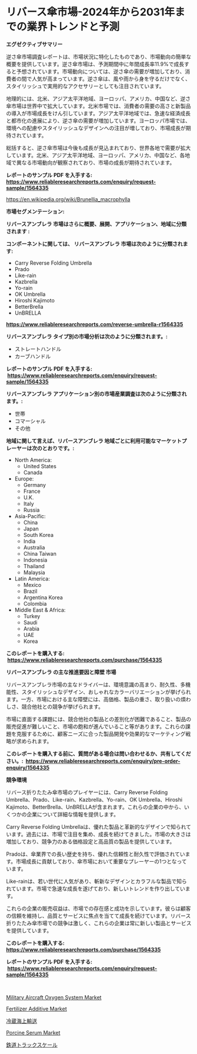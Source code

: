 <p><h1>リバース傘市場-2024年から2031年までの業界トレンドと予測</h1></p><p><strong>エグゼクティブサマリー</strong></p>
<p><p>逆さ傘市場調査レポートは、市場状況に特化したものであり、市場動向の簡単な概要を提供しています。逆さ傘市場は、予測期間中に年間成長率11.9%で成長すると予想されています。市場動向については、逆さ傘の需要が増加しており、消費者の間で人気が高まっています。逆さ傘は、風や雨から身を守るだけでなく、スタイリッシュで実用的なアクセサリーとしても注目されています。</p><p>地理的には、北米、アジア太平洋地域、ヨーロッパ、アメリカ、中国など、逆さ傘市場は世界中で拡大しています。北米市場では、消費者の需要の高さと新製品の導入が市場成長をけん引しています。アジア太平洋地域では、急速な経済成長と都市化の進展により、逆さ傘の需要が増加しています。ヨーロッパ市場では、環境への配慮やスタイリッシュなデザインへの注目が増しており、市場成長が期待されています。</p><p>総括すると、逆さ傘市場は今後も成長が見込まれており、世界各地で需要が拡大しています。北米、アジア太平洋地域、ヨーロッパ、アメリカ、中国など、各地域で異なる市場動向が観察されており、市場の成長が期待されています。</p></p>
<p><strong>レポートのサンプル PDF を入手する: <a href="https://www.reliableresearchreports.com/enquiry/request-sample/1564335">https://www.reliableresearchreports.com/enquiry/request-sample/1564335</a></strong></p>
<p><a href="https://en.wikipedia.org/wiki/Brunellia_macrophylla">https://en.wikipedia.org/wiki/Brunellia_macrophylla</a></p>
<p><strong>市場セグメンテーション:</strong></p>
<p><strong> リバースアンブレラ 市場はさらに概要、展開、アプリケーション、地域に分類されます :</strong></p>
<p><strong>コンポーネントに関しては、 リバースアンブレラ 市場は次のように分類されます: &nbsp;</strong></p>
<p><ul><li>Carry Reverse Folding Umbrella</li><li>Prado</li><li>Like-rain</li><li>Kazbrella</li><li>Yo-rain</li><li>OK Umbrella</li><li>Hiroshi Kajimoto</li><li>BetterBrella</li><li>UnBRELLA</li></ul></p>
<p><strong><a href="https://www.reliableresearchreports.com/reverse-umbrella-r1564335">https://www.reliableresearchreports.com/reverse-umbrella-r1564335</a></strong></p>
<p><strong> リバースアンブレラ タイプ別の市場分析は次のように分類されます。:</strong></p>
<p><ul><li>ストレートハンドル</li><li>カーブハンドル</li></ul></p>
<p><strong>レポートのサンプル PDF を入手する: &nbsp;<a href="https://www.reliableresearchreports.com/enquiry/request-sample/1564335">https://www.reliableresearchreports.com/enquiry/request-sample/1564335</a></strong></p>
<p><strong> リバースアンブレラ アプリケーション別の市場産業調査は次のように分類されます。:</strong></p>
<p><ul><li>世帯</li><li>コマーシャル</li><li>その他</li></ul></p>
<p><strong>地域に関して言えば、リバースアンブレラ 地域ごとに利用可能なマーケットプレーヤーは次のとおりです。:</strong></p>
<p><ul>
    <li>
        North America:
        <ul>
            <li>United States</li>
            <li>Canada</li>
        </ul>
    </li>
    <li>
        Europe:
        <ul>
            <li>Germany</li>
            <li>France</li>
            <li>U.K.</li>
            <li>Italy</li>
            <li>Russia</li>
        </ul>
    </li>
    <li>
        Asia-Pacific:
        <ul>
            <li>China</li>
            <li>Japan</li>
            <li>South Korea</li>
            <li>India</li>
            <li>Australia</li>
            <li>China Taiwan</li>
            <li>Indonesia</li>
            <li>Thailand</li>
            <li>Malaysia</li>
        </ul>
    </li>
    <li>
        Latin America:
        <ul>
            <li>Mexico</li>
            <li>Brazil</li>
            <li>Argentina Korea</li>
            <li>Colombia</li>
        </ul>
    </li>
    <li>
        Middle East & Africa:
        <ul>
            <li>Turkey</li>
            <li>Saudi</li>
            <li>Arabia</li>
            <li>UAE</li>
            <li>Korea</li>
        </ul>
    </li>
    </ul></p>
<p><strong>このレポートを購入する: &nbsp;<a href="https://www.reliableresearchreports.com/purchase/1564335">https://www.reliableresearchreports.com/purchase/1564335</a></strong></p>
<p><strong>リバースアンブレラ の主な推進要因と障壁 市場</strong></p>
<p><p>リバースアンブレラ市場の主なドライバーは、環境意識の高まり、耐久性、多機能性、スタイリッシュなデザイン、おしゃれなカラーバリエーションが挙げられます。一方、市場における主な障壁には、高価格、製品の重さ、取り扱いの煩わしさ、競合他社との競争が挙げられます。</p><p>市場に直面する課題には、競合他社の製品との差別化が困難であること、製品の販売促進が難しいこと、市場の飽和が進んでいること等があります。これらの課題を克服するために、顧客ニーズに合った製品開発や効果的なマーケティング戦略が求められます。</p></p>
<p><strong>このレポートを購入する前に、質問がある場合は問い合わせるか、共有してください。:&nbsp; <a href="https://www.reliableresearchreports.com/enquiry/pre-order-enquiry/1564335">https://www.reliableresearchreports.com/enquiry/pre-order-enquiry/1564335</a></strong></p>
<p><strong>競争環境</strong></p>
<p><p>リバース折りたたみ傘市場のプレイヤーには、Carry Reverse Folding Umbrella、Prado、Like-rain、Kazbrella、Yo-rain、OK Umbrella、Hiroshi Kajimoto、BetterBrella、UnBRELLAが含まれます。これらの企業の中から、いくつかの企業について詳細な情報を提供します。</p><p>Carry Reverse Folding Umbrellaは、優れた製品と革新的なデザインで知られています。過去には、市場で注目を集め、成長を続けてきました。市場の大きさは増加しており、競争力のある価格設定と高品質の製品を提供しています。</p><p>Pradoは、傘業界での長い歴史を持ち、優れた信頼性と耐久性で評価されています。市場成長に貢献しており、傘市場において重要なプレーヤーの1つとなっています。</p><p>Like-rainは、若い世代に人気があり、斬新なデザインとカラフルな製品で知られています。市場で急速な成長を遂げており、新しいトレンドを作り出しています。</p><p>これらの企業の販売収益は、市場での存在感と成功を示しています。彼らは顧客の信頼を維持し、品質とサービスに焦点を当てて成長を続けています。リバース折りたたみ傘市場での競争は激しく、これらの企業は常に新しい製品とサービスを提供しています。</p></p>
<p><strong>このレポートを購入する: &nbsp; <a href="https://www.reliableresearchreports.com/purchase/1564335">https://www.reliableresearchreports.com/purchase/1564335</a></strong></p>
<p><strong>レポートのサンプル PDF を入手する: &nbsp;<a href="https://www.reliableresearchreports.com/enquiry/request-sample/1564335">https://www.reliableresearchreports.com/enquiry/request-sample/1564335</a></strong><strong></strong></p>
<p>&nbsp;</p>
<p><p><a href="https://github.com/mdkiwi4kiwi/Market-Research-Report-List-1/blob/main/military-aircraft-oxygen-system-market.md">Military Aircraft Oxygen System Market</a></p><p><a href="https://www.linkedin.com/pulse/fertilizer-additive-market-share-analysis-growth-trends-forecasts-sodic?trackingId=CLekAvv7ANFU9N2Gp0fXIg%3D%3D">Fertilizer Additive Market</a></p><p><a href="https://github.com/DanykaKilback/Market-Research-Report-List-2/blob/main/23444656404.md">冷蔵海上輸送</a></p><p><a href="https://issuu.com/reportprime-2/docs/porcine-serum-market-size-2030.pptx">Porcine Serum Market</a></p><p><a href="https://github.com/RandallRunte2023/Market-Research-Report-List-2/blob/main/25914096403.md">鉄道トラックスケール</a></p></p>